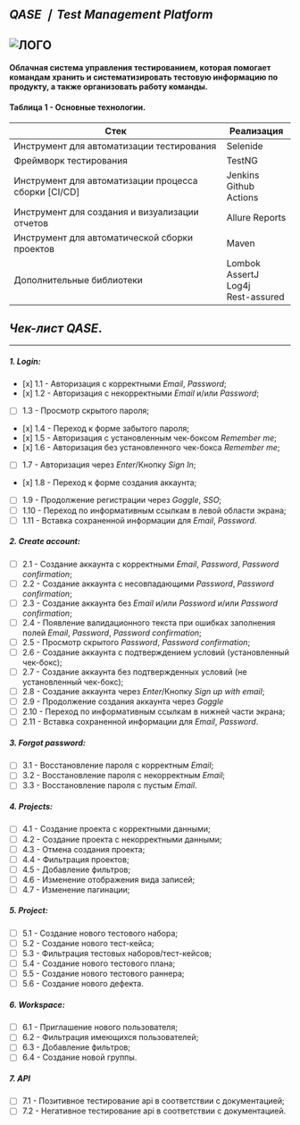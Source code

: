 [//]: # (Author: Artem Svidinskiy, Reviewer: Timofei Borodich)
## *QASE ❘ Test Management Platform*

![ЛОГО](https://d36r73waboa44k.cloudfront.net/2023/09/qase-logo-blog.png)
---

#### Облачная система управления тестированием, которая помогает командам хранить и систематизировать тестовую информацию по продукту, а также организовать работу команды.

#### Таблица 1 - Основные технологии.

| **Стек**                                              | **Реализация**                                 |
|-------------------------------------------------------|------------------------------------------------|
| Инструмент для автоматизации тестирования             | Selenide                                       |
| Фреймворк тестирования                                | TestNG                                         |
| Инструмент для автоматизации процесса сборки [CI/CD]  | Jenkins<br/>Github Actions                     |
| Инструмент для создания и визуализации отчетов        | Allure Reports                                 |
| Инструмент для автоматической сборки проектов         | Maven                                          |
| Дополнительные библиотеки                             | Lombok<br/>AssertJ<br/>Log4j<br/>Rest-assured  |

## *Чек-лист QASE*. 

---
##### 1. Login:
- [х] 1.1 - Авторизация с корректными *Email*, *Password*;
- [х] 1.2 - Авторизация с некорректными *Email* и/или *Password*;
- [ ] 1.3 - Просмотр скрытого пароля;
- [х] 1.4 - Переход к форме забытого пароля;
- [х] 1.5 - Авторизация с установленным чек-боксом *Remember me*;
- [х] 1.6 - Авторизация без установленного чек-бокса *Remember me*;
- [ ] 1.7 - Авторизация через *Enter*/Кнопку *Sign In*;
- [х] 1.8 - Переход к форме создания аккаунта;
- [ ] 1.9 - Продолжение регистрации через *Goggle*, *SSO*;
- [ ] 1.10 - Переход по информативным ссылкам в левой области экрана;
- [ ] 1.11 - Вставка сохраненной информации для *Email*, *Password*. 
##### 2. Create account:
- [ ] 2.1 - Создание аккаунта с корректными *Email*, *Password*, *Password confirmation*;
- [ ] 2.2 - Создание аккаунта с несовпадающими *Password*, *Password confirmation*;
- [ ] 2.3 - Создание аккаунта без *Email* и/или *Password* и/или *Password confirmation*;
- [ ] 2.4 - Появление валидационного текста при ошибках заполнения полей *Email*, *Password*, *Password confirmation*;
- [ ] 2.5 - Просмотр скрытого *Password*, *Password confirmation*;
- [ ] 2.6 - Создание аккаунта с подтверждением условий (установленный чек-бокс);
- [ ] 2.7 - Создание аккаунта без подтвержденных условий (не установленный чек-бокс);
- [ ] 2.8 - Создание аккаунта через *Enter*/Кнопку *Sign up with email*;
- [ ] 2.9 - Продолжение создания аккаунта через *Goggle*
- [ ] 2.10 - Переход по информативным ссылкам в нижней части экрана;
- [ ] 2.11 - Вставка сохраненной информации для *Email*, *Password*.
##### 3. Forgot password:
- [ ] 3.1 - Восстановление пароля с корректным *Email*;
- [ ] 3.2 - Восстановление пароля с некорректным *Email*;
- [ ] 3.3 - Восстановление пароля с пустым *Email*.
##### 4. Projects:
- [ ] 4.1 - Создание проекта с корректными данными;
- [ ] 4.2 - Создание проекта с некорректными данными;
- [ ] 4.3 - Отмена создания проекта;
- [ ] 4.4 - Фильтрация проектов;
- [ ] 4.5 - Добавление фильтров;
- [ ] 4.6 - Изменение отображения вида записей;
- [ ] 4.7 - Изменение пагинации;
##### 5. Project:
- [ ] 5.1 - Создание нового тестового набора;
- [ ] 5.2 - Создание нового тест-кейса;
- [ ] 5.3 - Фильтрация тестовых наборов/тест-кейсов;
- [ ] 5.4 - Создание нового тестового плана;
- [ ] 5.5 - Создание нового тестового раннера;
- [ ] 5.6 - Создание нового дефекта.
##### 6. Workspace:
- [ ] 6.1 - Приглашение нового пользователя;
- [ ] 6.2 - Фильтрация имеющихся пользователей;
- [ ] 6.3 - Добавление фильтров;
- [ ] 6.4 - Создание новой группы.
##### 7. API
- [ ] 7.1 - Позитивное тестирование api в соответствии с документацией;
- [ ] 7.2 - Негативное тестирование api в соответствии с документацией.